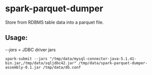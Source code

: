 # spark-parquet-dumper

Store from RDBMS table data into a parquet file.

## Usage:
*--jars* = JDBC driver jars
```
spark-submit --jars "/tmp/data/mysql-connector-java-5.1.41-bin.jar,/tmp/data/sqljdbc42.jar" /tmp/data/spark-parquet-dumper-assembly-0.1.jar /tmp/data/db.conf
```

